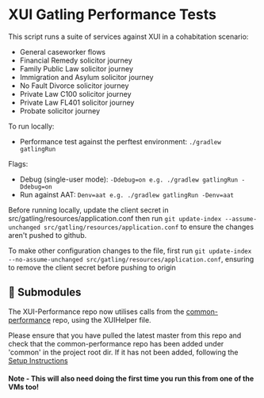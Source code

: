 # XUI Gatling Performance Tests

This script runs a suite of services against XUI in a cohabitation scenario:
- General caseworker flows
- Financial Remedy solicitor journey
- Family Public Law solicitor journey
- Immigration and Asylum solicitor journey
- No Fault Divorce solicitor journey
- Private Law C100 solicitor journey
- Private Law FL401 solicitor journey
- Probate solicitor journey

To run locally:
- Performance test against the perftest environment: `./gradlew gatlingRun`

Flags:
- Debug (single-user mode): `-Ddebug=on e.g. ./gradlew gatlingRun -Ddebug=on`
- Run against AAT: `Denv=aat e.g. ./gradlew gatlingRun -Denv=aat`

Before running locally, update the client secret in src/gatling/resources/application.conf then run `git update-index --assume-unchanged src/gatling/resources/application.conf` to ensure the changes aren't pushed to github.

To make other configuration changes to the file, first run `git update-index --no-assume-unchanged src/gatling/resources/application.conf`, ensuring to remove the client secret before pushing to origin

## 🔗 Submodules

The XUI-Performance repo now utilises calls from the [common-performance](https://github.com/hmcts/common-performance) repo, using the XUIHelper file.

Please ensure that you have pulled the latest master from this repo and check that the common-performance repo has been added under 'common' in the project root dir.
If it has not been added, following the [Setup Instructions](https://github.com/hmcts/common-performance/tree/master?tab=readme-ov-file#%EF%B8%8F-setup-instructions)

#### Note - This will also need doing the first time you run this from one of the VMs too!
